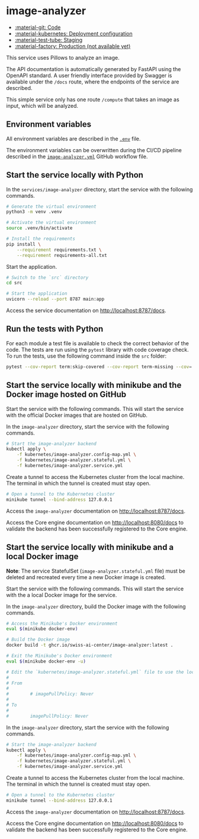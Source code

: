 # image-analyzer

- [:material-git: Code](https://github.com/swiss-ai-center/image-analyzer-service)
- [:material-kubernetes: Deployment configuration](https://github.com/swiss-ai-center/image-analyzer-service/tree/main/kubernetes)
- [:material-test-tube: Staging](https://image-analyzer-swiss-ai-center.kube.isc.heia-fr.ch/docs)
- [:material-factory: Production (not available yet)](https://image-analyzer.swiss-ai-center.ch/docs)

This service uses Pillows to analyze an image.

The API documentation is automatically generated by FastAPI using the OpenAPI
standard. A user friendly interface provided by Swagger is available under the
`/docs` route, where the endpoints of the service are described.

This simple service only has one route `/compute` that takes an image as input,
which will be analyzed.

## Environment variables

All environment variables are described in the
[`.env`](https://github.com/swiss-ai-center/core-engine/blob/main/services/image-analyzer/.env)
file.

The environment variables can be overwritten during the CI/CD pipeline described
in the
[`image-analyzer.yml`](https://github.com/swiss-ai-center/core-engine/blob/main/.github/workflows/image-analyzer.yml)
GitHub workflow file.

## Start the service locally with Python

In the `services/image-analyzer` directory, start the service with the following
commands.

```sh
# Generate the virtual environment
python3 -m venv .venv

# Activate the virtual environment
source .venv/bin/activate

# Install the requirements
pip install \
    --requirement requirements.txt \
    --requirement requirements-all.txt
```

Start the application.

```sh
# Switch to the `src` directory
cd src

# Start the application
uvicorn --reload --port 8787 main:app
```

Access the service documentation on <http://localhost:8787/docs>.

## Run the tests with Python

For each module a test file is available to check the correct behavior of the
code. The tests are run using the `pytest` library with code coverage check. To
run the tests, use the following command inside the `src` folder:

```sh
pytest --cov-report term:skip-covered --cov-report term-missing --cov=. -s --cov-config=.coveragerc
```

## Start the service locally with minikube and the Docker image hosted on GitHub

Start the service with the following commands. This will start the service with
the official Docker images that are hosted on GitHub.

In the `image-analyzer` directory, start the service with the following
commands.

```sh
# Start the image-analyzer backend
kubectl apply \
    -f kubernetes/image-analyzer.config-map.yml \
    -f kubernetes/image-analyzer.stateful.yml \
    -f kubernetes/image-analyzer.service.yml
```

Create a tunnel to access the Kubernetes cluster from the local machine. The
terminal in which the tunnel is created must stay open.

```sh
# Open a tunnel to the Kubernetes cluster
minikube tunnel --bind-address 127.0.0.1
```

Access the `image-analyzer` documentation on <http://localhost:8787/docs>.

Access the Core engine documentation on <http://localhost:8080/docs> to validate
the backend has been successfully registered to the Core engine.

## Start the service locally with minikube and a local Docker image

**Note**: The service StatefulSet (`image-analyzer.stateful.yml` file) must be
deleted and recreated every time a new Docker image is created.

Start the service with the following commands. This will start the service with
the a local Docker image for the service.

In the `image-analyzer` directory, build the Docker image with the following
commands.

```sh
# Access the Minikube's Docker environment
eval $(minikube docker-env)

# Build the Docker image
docker build -t ghcr.io/swiss-ai-center/image-analyzer:latest .

# Exit the Minikube's Docker environment
eval $(minikube docker-env -u)

# Edit the `kubernetes/image-analyzer.stateful.yml` file to use the local image by uncommented the line `imagePullPolicy`
#
# From
#
#        # imagePullPolicy: Never
#
# To
#
#        imagePullPolicy: Never
```

In the `image-analyzer` directory, start the service with the following
commands.

```sh
# Start the image-analyzer backend
kubectl apply \
    -f kubernetes/image-analyzer.config-map.yml \
    -f kubernetes/image-analyzer.stateful.yml \
    -f kubernetes/image-analyzer.service.yml
```

Create a tunnel to access the Kubernetes cluster from the local machine. The
terminal in which the tunnel is created must stay open.

```sh
# Open a tunnel to the Kubernetes cluster
minikube tunnel --bind-address 127.0.0.1
```

Access the `image-analyzer` documentation on <http://localhost:8787/docs>.

Access the Core engine documentation on <http://localhost:8080/docs> to validate
the backend has been successfully registered to the Core engine.
